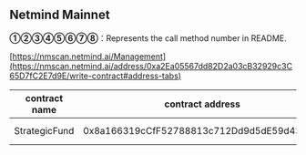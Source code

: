 ## Netmind Mainnet

**①②③④⑤⑥⑦⑧**：Represents the call method number in README.

[https://nmscan.netmind.ai/Management](https://nmscan.netmind.ai/address/0xa2Ea05567dd82D2a03cB32929c3C65D7fC2E7d9E/write-contract#address-tabs)

|contract name|contract address|Proposal ID|Operating Instructions|invoke methods|parameter invocation|
| --- | --- | --- |--- | --- |---|
|       StrategicFund    |  0x8a166319cCfF52788813c712Dd9d5dE59d43f75c   |   63  | **⑥**Upgrade Contract  | upgrad |    0xA451Ad9A43fBDdC8fea81304CfF62578793dE807  |


